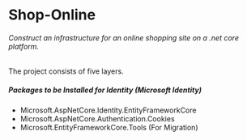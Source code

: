 # Shop-Online
###### Construct an infrastructure for an online shopping site on a .net core platform.
The project consists of five layers.

##### Packages to be Installed for Identity (Microsoft Identity)
- Microsoft.AspNetCore.Identity.EntityFrameworkCore
- Microsoft.AspNetCore.Authentication.Cookies
- Microsoft.EntityFrameworkCore.Tools (For Migration)

